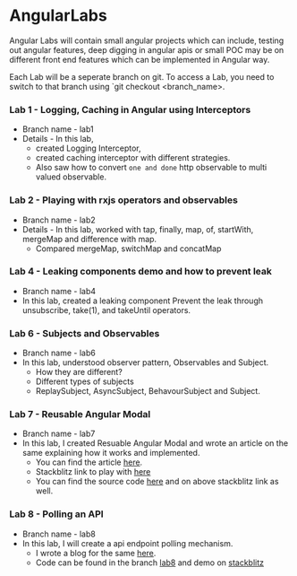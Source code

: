 # AngularLabs

Angular Labs will contain small angular projects which can include, testing out angular features, deep digging in angular apis or small POC may be on different front end features which can be implemented in Angular way.

Each Lab will be a seperate branch on git. To access a Lab, you need to switch to that branch using `git checkout <branch_name>.

### Lab 1 - Logging, Caching in Angular using Interceptors
* Branch name - lab1
* Details - In this lab, 
  * created Logging Interceptor, 
  * created caching interceptor with different strategies. 
  * Also saw how to convert `one and done` http observable to multi valued observable.

### Lab 2 - Playing with rxjs operators and observables
* Branch name - lab2
* Details - In this lab, worked with tap, finally, map, of, startWith, mergeMap and difference with map.
   * Compared mergeMap, switchMap and concatMap

### Lab 4 - Leaking components demo and how to prevent leak
* Branch name - lab4
* In this lab, created a leaking component
  Prevent the leak through unsubscribe, take(1), and takeUntil operators.

### Lab 6 - Subjects and Observables
* Branch name - lab6
* In this lab, understood observer pattern, Observables and Subject.
   * How they are different?
   * Different types of subjects
   * ReplaySubject, AsyncSubject, BehavourSubject and Subject.


### Lab 7 - Reusable Angular Modal
* Branch name - lab7
* In this lab, I created Resuable Angular Modal and wrote an article on the same explaining how it works and implemented.
  * You can find the article [here](https://github.com/emkay-git/angular-labs/blob/lab7/README.md).
  * Stackblitz link to play with [here](https://stackblitz.com/github/emkay-git/angular-labs/tree/lab7)
  * You can find the source code [here](https://github.com/emkay-git/angular-labs/tree/lab7) and on above stackblitz link as well.


### Lab 8 - Polling an API
* Branch name - lab8
* In this lab, I will create a api endpoint polling mechanism.
   * I wrote a blog for the same [here](https://medium.com/@mohitkumar_72140/rxjs-how-to-poll-an-api-be6f2ed3a755). 
   * Code can be found in the branch [lab8](https://github.com/emkay-git/angular-labs/tree/lab8) and demo on  [stackblitz](https://stackblitz.com/github/emkay-git/angular-labs/tree/lab8?file=src%2Fapp%2Floader%2Floader.component.ts)



